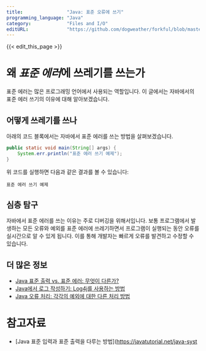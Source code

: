 ```yaml
---
title:                "Java: 표준 오류에 쓰기"
programming_language: "Java"
category:             "Files and I/O"
editURL:              "https://github.com/dogweather/forkful/blob/master/content/ko/java/writing-to-standard-error.md"
---
```


{{< edit_this_page >}}

# 왜 *표준 에러*에 쓰레기를 쓰는가

표준 에러는 많은 프로그래밍 언어에서 사용되는 역할입니다. 이 글에서는 자바에서의 표준 에러 쓰기의 이유에 대해 알아보겠습니다. 

## 어떻게 쓰레기를 쓰나

아래의 코드 블록에서는 자바에서 표준 에러를 쓰는 방법을 살펴보겠습니다. 

```Java
public static void main(String[] args) {
    System.err.println("표준 에러 쓰기 예제");
}
```

위 코드를 실행하면 다음과 같은 결과를 볼 수 있습니다:

`표준 에러 쓰기 예제`

## 심층 탐구

자바에서 표준 에러를 쓰는 이유는 주로 디버깅을 위해서입니다. 보통 프로그램에서 발생하는 모든 오류와 예외를 표준 에러에 쓰레기하면서 프로그램이 실행되는 동안 오류를 실시간으로 알 수 있게 됩니다. 이를 통해 개발자는 빠르게 오류를 발견하고 수정할 수 있습니다. 

## 더 많은 정보

- [Java 표준 출력 vs. 표준 에러: 무엇이 다른가?](https://www.baeldung.com/java-standard-output-error)
- [Java에서 로그 작성하기: Log4j를 사용하는 방법](https://www.inflearn.com/course/%EC%9E%90%EB%B0%94-%EC%95%B1%EC%84%9C%EB%A6%AC%EB%B6%80-log4j-daily)
- [Java 오류 처리: 각각의 예외에 대한 다른 처리 방법](https://howtoprogram.xyz/2016/08/17/java-exception-handling/)

# 참고자료

- [Java 표준 입력과 표준 출력을 다루는 방법](https://javatutorial.net/java-syst